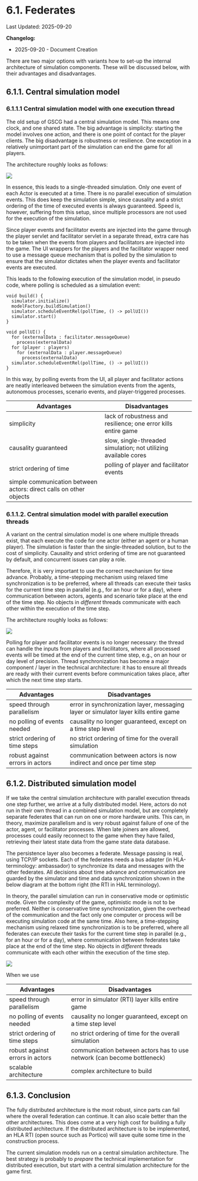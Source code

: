 # 6.1. Federates

Last Updated: 2025-09-20

__Changelog:__
 - 2025-09-20 - Document Creation


There are two major options with variants how to set-up the internal architecture of simulation components. These will be discussed below, with their advantages and disadvantages.


## 6.1.1. Central simulation model

### 6.1.1.1 Central simulation model with one execution thread

The old setup of GSCG had a central simulation model. This means one clock, and one shared state. The big advantage is simplicity: starting the model involves one action, and there is one point of contact for the player clients. The big disadvantage is robustness or resilience. One exception in a relatively unimportant part of the simulation can end the game for all players. 

The architecture roughly looks as follows:

![](diagrams/central-simulation-model.png)

In essence, this leads to a single-threaded simulation. Only one event of each Actor is executed at a time. There is no parallel execution of simulation events. This does keep the simulation simple, since causality and a strict ordering of the time of executed events is always guaranteed. Speed is, however, suffering from this setup, since multiple processors are not used for the execution of the simulation.

Since player events and facilitator events are injected into the game through the player servlet and facilitator servlet in a separate thread, extra care has to be taken when the events from players and facilitators are injected into the game. The UI wrappers for the players and the facilitator wrapper need to use a message queue mechanism that is polled by the simulation to ensure that the simulator dictates when the player events and facilitator events are executed.

This leads to the following execution of the simulation model, in pseudo code, where polling is scheduled as a simulation event:

```
void build() {
  simulator.initialize()
  modelFactory.buildSimulation()
  simulator.scheduleEventRel(pollTime, () -> pollUI())
  simulator.start()
}

void pollUI() {
  for (externalData : facilitator.messageQueue)
    process(externalData)
  for (player : players)
    for (externalData : player.messageQueue)
      process(externalData)
  simulator.scheduleEventRel(pollTime, () -> pollUI())
}
```

In this way, by polling events from the UI, all player and facilitator actions are neatly interleaved between the simulation events from the agents, autonomous processes, scenario events, and player-triggered processes. 

| Advantages               | Disadvantages                                                   |
| ----------               | -------------                                                   |
| simplicity               | lack of robustness and resilience; one error kills entire game  |
| causality guaranteed     | slow, single-threaded simulation; not utilizing available cores |
| strict ordering of time  | polling of player and facilitator events                        |
| simple communication between actors: direct calls on other objects |                       |


### 6.1.1.2. Central simulation model with parallel execution threads

A variant on the central simulation model is one where multiple threads exist, that each execute the code for one actor (either an agent or a human player). The simulation is faster than the single-threaded solution, but to the cost of simplicity. Causality and strict ordering of time are not guaranteed by default, and concurrent issues can play a role. 

Therefore, it is very important to use the correct mechanism for time advance. Probably, a time-stepping mechanism using relaxed time synchronization is to be preferred, where all threads can execute their tasks for the current time step in parallel (e.g., for an hour or for a day), where communication between actors, agents and scenario take place at the end of the time step. No objects in *different* threads communicate with each other within the execution of the time step.

The architecture roughly looks as follows:

![](diagrams/central-simulation-model-parallel.png)

Polling for player and facilitator events is no longer necessary: the thread can handle the inputs from players and facilitators, where all processed events will be timed at the end of the current time step, e.g., on an hour or day level of precision. Thread synchronization has become a major component / layer in the technical architecture: it has to ensure all threads are ready with their current events before communication takes place, after which the next time step starts. 

| Advantages                      | Disadvantages                                                       |
| ----------                      | -------------                                                       |
| speed through parallelism       | error in synchronization layer, messaging layer or simulator layer kills entire game |
| no polling of events needed     | causality no longer guaranteed, except on a time step level         |
| strict ordering of time steps   | no strict ordering of time for the overall simulation               |
| robust against errors in actors | communication between actors is now indirect and once per time step |


## 6.1.2. Distributed simulation model

If we take the central simulation architecture with parallel execution threads one step further, we arrive at a fully distributed model. Here, actors do not run in their own thread in a combined simulation model, but are completely separate federates that can run on one or more hardware units. This can, in theory, maximize parallelism and is very robust against failure of one of the actor, agent, or facilitator processes. When late joiners are allowed, processes could easily reconnect to the game when they have failed, retrieving their latest state data from the game state data database.

The persistence layer also becomes a federate. Message passing is real, using TCP/IP sockets. Each of the federates needs a bus adapter (in HLA-terminology: ambassador) to synchronize its data and messages with the other federates. All decisions about time advance and communication are guarded by the simulator and time and data synchronization shown in the below diagram at the bottom right (the RTI in HAL terminology).

In theory, the parallel simulation can run in conservative mode or optimistic mode. Given the complexity of the game, optimistic mode is not to be preferred. Neither is conservative time synchronization, given the overhead of the communication and the fact only one computer or process will be executing simulation code at the same time. Also here, a time-stepping mechanism using relaxed time synchronization is to be preferred, where all federates can execute their tasks for the current time step in parallel (e.g., for an hour or for a day), where communication between federates take place at the end of the time step. No objects in *different* threads communicate with each other within the execution of the time step.

![](diagrams/central-simulation-model-distributed.png)

When we use 

| Advantages                      | Disadvantages                                                           |
| ----------                      | -------------                                                           |
| speed through parallelism       | error in simulator (RTI) layer kills entire game                        |
| no polling of events needed     | causality no longer guaranteed, except on a time step level             |
| strict ordering of time steps   | no strict ordering of time for the overall simulation                   |
| robust against errors in actors | communication between actors has to use network (can become bottleneck) |
| scalable architecture           | complex architecture to build                                           |


## 6.1.3. Conclusion

The fully distributed architecture is the most robust, since parts can fail where the overall federation can continue. It can also scale better than the other architectures. This does come at a very high cost for building a fully distributed architecture. If the distributed architecture is to be implemented, an HLA RTI (open source such as Portico) will save quite some time in the construction process.

The current simulation models run on a central simulation architecture. The best strategy is probably to *prepare* the technical implementation for distributed execution, but start with a central simulation architecture for the game first.

